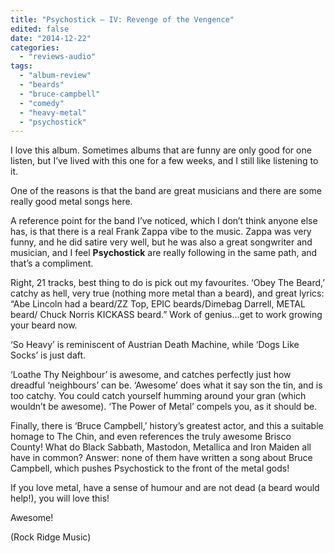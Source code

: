 ```yaml
---
title: "Psychostick – IV: Revenge of the Vengence"
edited: false
date: "2014-12-22"
categories:
  - "reviews-audio"
tags:
  - "album-review"
  - "beards"
  - "bruce-campbell"
  - "comedy"
  - "heavy-metal"
  - "psychostick"
---
```


I love this album. Sometimes albums that are funny are only good for one listen, but I’ve lived with this one for a few weeks, and I still like listening to it.

One of the reasons is that the band are great musicians and there are some really good metal songs here.

A reference point for the band I’ve noticed, which I don’t think anyone else has, is that there is a real Frank Zappa vibe to the music. Zappa was very funny, and he did satire very well, but he was also a great songwriter and musician, and I feel **Psychostick** are really following in the same path, and that’s a compliment.

Right, 21 tracks, best thing to do is pick out my favourites. ‘Obey The Beard,’ catchy as hell, very true (nothing more metal than a beard), and great lyrics: “Abe Lincoln had a beard/ZZ Top, EPIC beards/Dimebag Darrell, METAL beard/ Chuck Norris KICKASS beard.” Work of genius…get to work growing your beard now.

‘So Heavy’ is reminiscent of Austrian Death Machine, while ‘Dogs Like Socks’ is just daft.

‘Loathe Thy Neighbour’ is awesome, and catches perfectly just how dreadful ‘neighbours’ can be. ‘Awesome’ does what it say son the tin, and is too catchy. You could catch yourself humming around your gran (which wouldn’t be awesome). ‘The Power of Metal’ compels you, as it should be.

Finally, there is ‘Bruce Campbell,’ history’s greatest actor, and this a suitable homage to The Chin, and even references the truly awesome Brisco County! What do Black Sabbath, Mastodon, Metallica and Iron Maiden all have in common? Answer: none of them have written a song about Bruce Campbell, which pushes Psychostick to the front of the metal gods!

If you love metal, have a sense of humour and are not dead (a beard would help!), you will love this!

Awesome!

(Rock Ridge Music)
